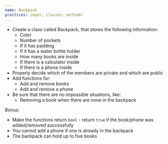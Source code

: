```yaml
---
name: Backpack
practices: input, classes, methods
...
```


- Create a class called Backpack, that stores the following information:
    - Color
    - Number of pockets
    - If it has padding
    - If it has a water bottle holder
    - How many books are inside
    - If there is a calculator inside
    - If there is a phone inside
- Properly decide which of the members are private and which are public
- Add functions for:
    - Add and remove books
    - Add and remove a phone
- Be sure that there are no impossible situations, like:
    - Removing a book when there are none in the backpack

Bonus:

- Make the functions return `bool` - return `true` if the book/phone was added/removed successfully
- You cannot add a phone if one is already in the backpack
- The backpack can hold up to five books

